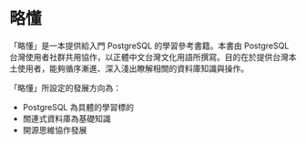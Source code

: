 # 略懂

「略懂」是一本提供給入門 PostgreSQL 的學習參考書籍。本書由 PostgreSQL 台灣使用者社群共用協作，以正體中文台灣文化用語所撰寫。目的在於提供台灣本土使用者，能夠循序漸進、深入淺出瞭解相關的資料庫知識與操作。

「略懂」所設定的發展方向為：

* PostgreSQL 為具體的學習標的
* 關連式資料庫為基礎知識
* 開源思維協作發展

